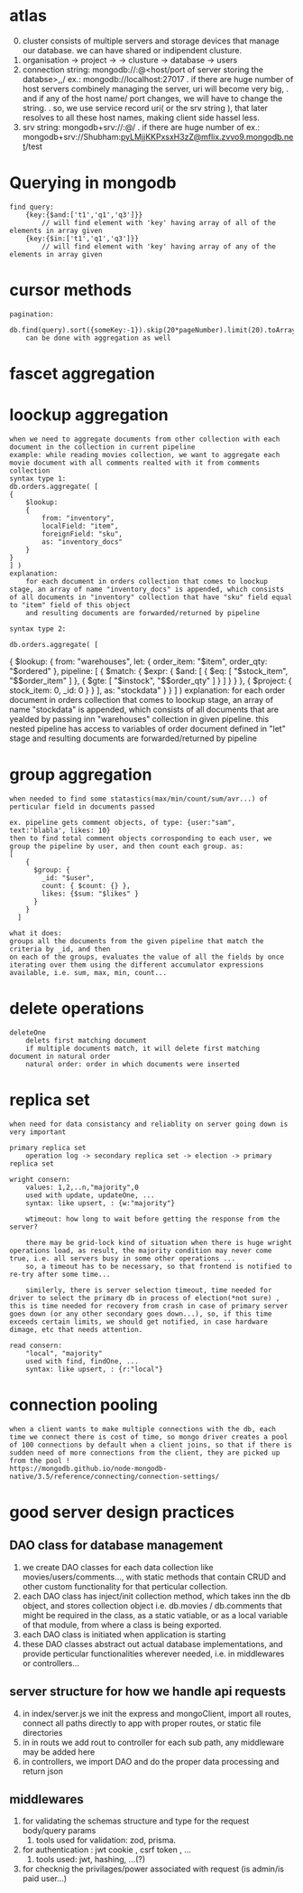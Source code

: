# atlas
0. cluster consists of multiple servers and storage devices that manage our database. we can have shared or indipendent clusture.
1. organisation -> project -> -> clusture -> database 
                                          -> users
2. connection string: mongodb://<user>:<password>@<host/port of server storing the databse>,<host2>,<host3>/<database>
ex.: mongodb://localhost:27017
    . if there are huge number of host servers combinely managing the server, uri will become very big, 
    . and if any of the host name/ port changes, we will have to change the string.
    . so, we use service record uri( or the srv string ), that later resolves to all these host names, making client side hassel less.
3. srv string: mongodb+srv://<user>:<password>@<hostname of cluster containing srv record>/<database>
    . if there are huge number of 
ex.: mongodb+srv://Shubham:pyLMjjKKPxsxH3zZ@mflix.zvvo9.mongodb.net/test 

# Querying in mongodb

    find query:
        {key:{$and:['t1','q1','q3']}} 
            // will find element with 'key' having array of all of the elements in array given
        {key:{$in:['t1','q1','q3']}} 
            // will find element with 'key' having array of any of the elements in array given

# cursor methods
    pagination:
        db.find(query).sort({someKey:-1}).skip(20*pageNumber).limit(20).toArray()
        can be done with aggregation as well

# fascet aggregation

# loockup aggregation
    when we need to aggregate documents from other collection with each document in the collection in current pipeline
    example: while reading movies collection, we want to aggregate each movie document with all comments realted with it from comments collection
    syntax type 1: 
    db.orders.aggregate( [
    {
        $lookup:
        {
            from: "inventory",
            localField: "item",
            foreignField: "sku",
            as: "inventory_docs"
        }
    }
    ] )
    explanation: 
        for each document in orders collection that comes to loockup stage, an array of name "inventory_docs" is appended, which consists of all documents in "inventory" collection that have "sku" field equal to "item" field of this object
        and resulting documents are forwarded/returned by pipeline
     
    syntax type 2:

    db.orders.aggregate( [
   {
        $lookup:
            {
            from: "warehouses",
            let: { order_item: "$item", order_qty: "$ordered" },
            pipeline: [
                { $match:
                    { $expr:
                        { $and: [
                            { $eq: [ "$stock_item",  "$$order_item" ] },
                            { $gte: [ "$instock", "$$order_qty" ] }
                            ]
                        }
                    }
                },
                { $project: { stock_item: 0, _id: 0 } }
            ],
            as: "stockdata"
            }
        }
    ] )
    explanation: 
        for each order document in orders collection that comes to loockup stage, an array of name "stockdata" is appended, which consists of all documents that are yealded by passing inn "warehouses" collection in given pipeline.
        this nested pipeline has access to variables of order document defined in "let" stage 
        and resulting documents are forwarded/returned by pipeline

# group aggregation
    
    when needed to find some statastics(max/min/count/sum/avr...) of perticular field in documents passed
    
    ex. pipeline gets comment objects, of type: {user:"sam", text:'blabla', likes: 10}
    then to find total comment objects corrosponding to each user, we group the pipeline by user, and then count each group. as:
    [
        {
          $group: {
            _id: "$user",
            count: { $count: {} },
            likes: {$sum: "$likes" }
          }
        }
      ]
    
    what it does:
    groups all the documents from the given pipeline that match the criteria by _id, and then 
    on each of the groups, evaluates the value of all the fields by once iterating over them using the different accumulator expressions available, i.e. sum, max, min, count...

     
# delete operations
    deleteOne
        delets first matching document
        if multiple documents match, it will delete first matching document in natural order
        natural order: order in which documents were inserted

# replica set
    when need for data consistancy and reliablity on server going down is very important

    primary replica set
        operation log -> secondary replica set -> election -> primary replica set

    wright consern:
        values: 1,2,..n,"majority",0
        used with update, updateOne, ...
        syntax: like upsert, : {w:"majority"}

        wtimeout: how long to wait before getting the response from the server?
        
        there may be grid-lock kind of situation when there is huge wright operations load, as result, the majority condition may never come true, i.e. all servers busy in some other operations ...
        so, a timeout has to be necessary, so that frontend is notified to re-try after some time...
        
        similerly, there is server selection timeout, time needed for driver to select the primary db in process of election(*not sure) , this is time needed for recovery from crash in case of primary server goes down (or any other secondary goes down...), so, if this time exceeds certain limits, we should get notified, in case hardware dimage, etc that needs attention. 

    read consern:
        "local", "majority"
        used with find, findOne, ...
        syntax: like upsert, : {r:"local"}


# connection pooling
    when a client wants to make multiple connections with the db, each time we connect there is cost of time, so mongo driver creates a pool of 100 connections by default when a client joins, so that if there is sudden need of more connections from the client, they are picked up from the pool !
    https://mongodb.github.io/node-mongodb-native/3.5/reference/connecting/connection-settings/ 


# good server design practices
## DAO class for database management
1. we create DAO classes for each data collection like movies/users/comments..., with static methods that contain CRUD and other custom functionality for that perticular collection. 
2. each DAO class has inject/init collection method, which takes inn the db object, and stores collection object i.e. db.movies / db.comments that might be required in the class, as a static vatiable, or as a local variable of that module, from where a class is being exported.
3. each DAO class is initiated when application is starting
4. these DAO classes abstract out actual database implementations, and provide perticular functionalities wherever needed, i.e. in middlewares or controllers...
## server structure for how we handle api requests
4. in index/server.js we init the express and mongoClient, import all routes, connect all paths directly to app with proper routes, or static file directories
5. in in routs we add rout to controller for each sub path, any middleware may be added here
6. in controllers, we import DAO and do the proper data processing and return json
## middlewares
1. for validating the schemas structure and type for the request body/query params
   1. tools used for validation: zod, prisma.
2. for authentication : jwt cookie , csrf token , ...
   1. tools used: jwt, hashing, ...(?)
3. for checknig the privilages/power associated with request (is admin/is paid user...)